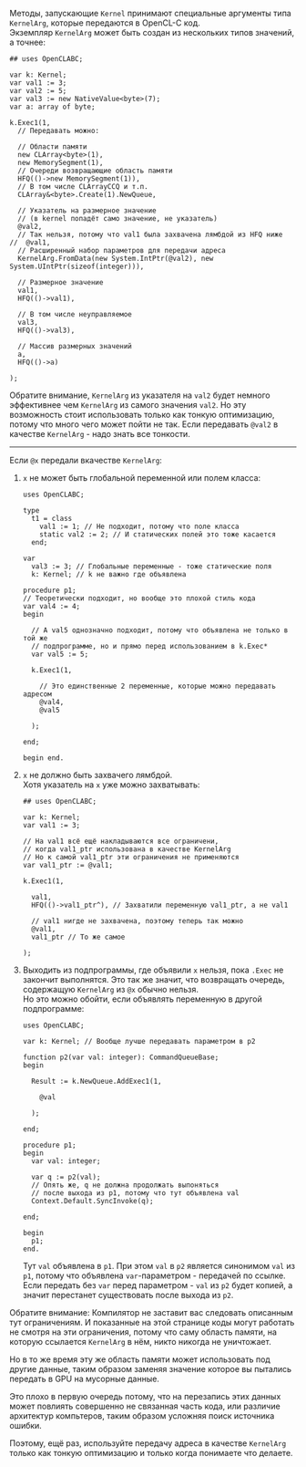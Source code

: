 


Методы, запускающие `Kernel` принимают специальные аргументы типа `KernelArg`, которые передаются в OpenCL-C код.\
Экземпляр `KernelArg` может быть создан из нескольких типов значений, а точнее:
```
## uses OpenCLABC;

var k: Kernel;
var val1 := 3;
var val2 := 5;
var val3 := new NativeValue<byte>(7);
var a: array of byte;

k.Exec1(1,
  // Передавать можно:
  
  // Области памяти
  new CLArray<byte>(1),
  new MemorySegment(1),
  // Очереди возвращающие область памяти
  HFQ(()->new MemorySegment(1)),
  // В том числе CLArrayCCQ и т.п.
  CLArray&<byte>.Create(1).NewQueue,
  
  // Указатель на размерное значение
  // (в kernel попадёт само значение, не указатель)
  @val2,
  // Так нельзя, потому что val1 была захвачена лямбдой из HFQ ниже
//  @val1,
  // Расширенный набор параметров для передачи адреса
  KernelArg.FromData(new System.IntPtr(@val2), new System.UIntPtr(sizeof(integer))),
  
  // Размерное значение
  val1,
  HFQ(()->val1),
  
  // В том числе неуправляемое
  val3,
  HFQ(()->val3),
  
  // Массив размерных значений
  a,
  HFQ(()->a)
  
);
```
Обратите внимание, `KernelArg` из указателя на `val2` будет немного эффективнее
чем `KernelArg` из самого значения `val2`. Но эту возможность стоит использовать
только как тонкую оптимизацию, потому что много чего может пойти не так.
Если передавать `@val2` в качестве `KernelArg` - надо знать все тонкости.

---

Если `@x` передали вкачестве `KernelArg`:

1. `x` не может быть глобальной переменной или полем класса:
   ```
   uses OpenCLABC;
   
   type
     t1 = class
       val1 := 1; // Не подходит, потому что поле класса
       static val2 := 2; // И статических полей это тоже касается
     end;
     
   var
     val3 := 3; // Глобальные переменные - тоже статические поля
     k: Kernel; // k не важно где объявлена
     
   procedure p1;
   // Теоретически подходит, но вообще это плохой стиль кода
   var val4 := 4;
   begin
     
     // А val5 однозначно подходит, потому что объявлена не только в той же
     // подпрограмме, но и прямо перед использованием в k.Exec*
     var val5 := 5;
     
     k.Exec1(1,
       
       // Это единственные 2 переменные, которые можно передавать адресом
       @val4,
       @val5
       
     );
     
   end;
   
   begin end.
   ```

2. `x` не должно быть захвачего лямбдой.\
   Хотя указатель на `x` уже можно захватывать:
   ```
   ## uses OpenCLABC;

   var k: Kernel;
   var val1 := 3;

   // На val1 всё ещё накладываются все ограничени,
   // когда val1_ptr использована в качестве KernelArg
   // Но к самой val1_ptr эти ограничения не применяются
   var val1_ptr := @val1;

   k.Exec1(1,

     val1,
     HFQ(()->val1_ptr^), // Захватили переменную val1_ptr, а не val1

     // val1 нигде не захвачена, поэтому теперь так можно
     @val1,
     val1_ptr // То же самое

   );
   ```

3. Выходить из подпрограммы, где объявили `x` нельзя, пока `.Exec` не закончит выполнятся.
   Это так же значит, что возвращать очередь, содержащую `KernelArg` из `@x` обычно нельзя.\
   Но это можно обойти, если объявлять переменную в другой подпрограмме:
   ```
   uses OpenCLABC;
   
   var k: Kernel; // Вообще лучше передавать параметром в p2
   
   function p2(var val: integer): CommandQueueBase;
   begin
     
     Result := k.NewQueue.AddExec1(1,
       
       @val
       
     );
     
   end;
   
   procedure p1;
   begin
     var val: integer;
     
     var q := p2(val);
     // Опять же, q не должна продолжать выпоняться
     // после выхода из p1, потому что тут объявлена val
     Context.Default.SyncInvoke(q);
     
   end;
   
   begin
     p1;
   end.
   ```
   Тут `val` объявлена в `p1`. При этом `val` в `p2` является синонимом `val` из `p1`,
   потому что объявлена `var`-параметром - передачей по ссылке.\
   Если передать без `var` перед параметром - `val` из `p2` будет копией,
   а значит перестанет существовать после выхода из `p2`.

Обратите внимание: Компилятор не заставит вас следовать описанным тут ограничениям.
И показанные на этой странице коды могут работать не смотря на эти ограничения,
потому что саму область памяти, на которую ссылается `KernelArg` в нём, никто никогда не уничтожает.

Но в то же время эту же область памяти может использовать под другие данные, таким образом
заменяя значение которое вы пытались передать в GPU на мусорные данные.

Это плохо в первую очередь потому, что на перезапись этих данных может повлиять совершенно не связанная
часть кода, или различие архитектур компьтеров, таким образом усложняя поиск источника ошибки.

Поэтому, ещё раз, используйте передачу адреса в качестве `KernelArg` только как тонкую оптимизацию и только когда понимаете что делаете.


